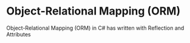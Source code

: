# Object-Relational Mapping (ORM)
Object-Relational Mapping (ORM) in C# has written with Reflection and Attributes
